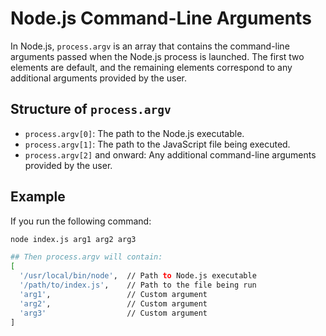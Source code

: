 # Node.js Command-Line Arguments

In Node.js, `process.argv` is an array that contains the command-line arguments passed when the Node.js process is launched. The first two elements are default, and the remaining elements correspond to any additional arguments provided by the user.

## Structure of `process.argv`

- `process.argv[0]`: The path to the Node.js executable.
- `process.argv[1]`: The path to the JavaScript file being executed.
- `process.argv[2]` and onward: Any additional command-line arguments provided by the user.

## Example

If you run the following command:

```bash
node index.js arg1 arg2 arg3

## Then process.argv will contain:
[
  '/usr/local/bin/node',  // Path to Node.js executable
  '/path/to/index.js',    // Path to the file being run
  'arg1',                 // Custom argument
  'arg2',                 // Custom argument
  'arg3'                  // Custom argument
]

